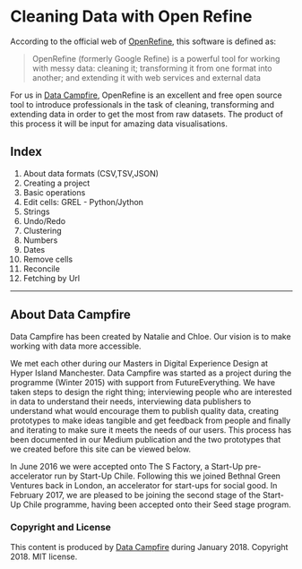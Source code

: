 # Cleaning Data with Open Refine
According to the official web of [OpenRefine](http://openrefine.org/), this software is defined as:

> OpenRefine (formerly Google Refine) is a powerful tool for working with messy data: cleaning it; transforming it from one format into another; and extending it with web services and external data

For us in [Data Campfire](http://datacampfire.com), OpenRefine is an excellent and free open source tool to introduce professionals in the task of cleaning, transforming and extending data in order to get the most from raw datasets. The product of this process it will be input for amazing data visualisations.

## Index

1. About data formats (CSV,TSV,JSON)
2. Creating a project
3. Basic operations
4. Edit cells: GREL - Python/Jython
5. Strings
6. Undo/Redo
7. Clustering
8. Numbers
9. Dates
10. Remove cells
12. Reconcile
13. Fetching by Url

---
## About Data Campfire
Data Campfire has been created by Natalie and Chloe. Our vision is to make working with data more accessible.

We met each other during our Masters in Digital Experience Design at Hyper Island Manchester. Data Campfire was started as a project during the programme (Winter 2015) with support from FutureEverything. We have taken steps to design the right thing; interviewing people who are interested in data to understand their needs, interviewing data publishers to understand what would encourage them to publish quality data, creating prototypes to make ideas tangible and get feedback from people and finally and iterating to make sure it meets the needs of our users.
This process has been documented in our Medium publication and the two prototypes that we created before this site can be viewed below.

In June 2016 we were accepted onto The S Factory, a Start-Up pre-accelerator run by Start-Up Chile. Following this we joined Bethnal Green Ventures back in London, an accelerator for start-ups for social good. In February 2017, we are pleased to be joining the second stage of the Start-Up Chile programme, having been accepted onto their Seed stage program.

### Copyright and License
This content is produced by [Data Campfire](http://www.datacampfire.com/) during January 2018. Copyright 2018. MIT license.
